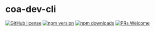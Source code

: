 # coa-dev-cli

[![GitHub license](https://img.shields.io/badge/license-MIT-green.svg?style=flat-square)](LICENSE)
[![npm version](https://img.shields.io/npm/v/coa-dev-cli.svg?style=flat-square)](https://www.npmjs.org/package/coa-dev-cli)
[![npm downloads](https://img.shields.io/npm/dm/coa-dev-cli.svg?style=flat-square)](http://npm-stat.com/charts.html?package=coa-dev-cli)
[![PRs Welcome](https://img.shields.io/badge/PRs-welcome-brightgreen.svg?style=flat-square)](https://github.com/coajs/coa-dev-cli/pulls)